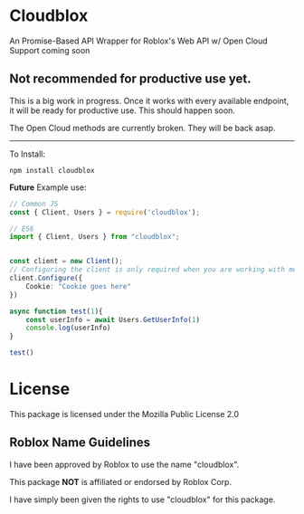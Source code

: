 # Cloudblox

An Promise-Based API Wrapper for Roblox's Web API w/ Open Cloud Support coming soon

## Not recommended for productive use yet.
This is a big work in progress. Once it works with every available endpoint, it will be ready for productive use. This should happen soon.

The Open Cloud methods are currently broken. They will be back asap.

***

To Install:

```
npm install cloudblox
```


**Future** Example use:

```ts
// Common JS
const { Client, Users } = require('cloudblox');

// ES6
import { Client, Users } from "cloudblox";


const client = new Client();
// Configuring the client is only required when you are working with methods that need authentication
client.Configure({
	Cookie: "Cookie goes here"
})

async function test(1){
	const userInfo = await Users.GetUserInfo(1)
	console.log(userInfo)
}

test()

```

# License

This package is licensed under the Mozilla Public License 2.0

## Roblox Name Guidelines

I have been approved by Roblox to use the name "cloudblox".

This package **NOT** is affiliated or endorsed by Roblox Corp.

I have simply been given the rights to use "cloudblox" for this package.
